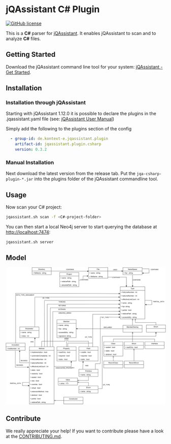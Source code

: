 # jQAssistant C# Plugin

[![GitHub license](https://img.shields.io/badge/License-GPL%20v3-blue.svg)](LICENSE)

This is a **C#** parser for [jQAssistant](https://jqassistant.org/). 
It enables jQAssistant to scan and to analyze **C#** files.

## Getting Started

Download the jQAssistant command line tool for your system: [jQAssistant - Get Started](https://jqassistant.org/get-started/).

## Installation
### Installation through jQAssistant

Starting with jQAssistant 1.12.0 it is possible to declare the plugins in the .jqassistant.yaml file (see: [jQAssistant User Manual](https://jqassistant.github.io/jqassistant/doc/1.12.2/manual/index.html#_yaml_files))

Simply add the following to the plugins section of the config
```yaml
  - group-id: de.kontext-e.jqassistant.plugin
    artifact-id: jqassistant.plugin.csharp
    version: 0.3.2
```

### Manual Installation

Next download the latest version from the release tab. Put the `jqa-csharp-plugin-*.jar` into the plugins folder of the jQAssistant commandline tool.

## Usage

Now scan your C# project:

```bash
jqassistant.sh scan -f <C#-project-folder>
```

You can then start a local Neo4j server to start querying the database at [http://localhost:7474](http://localhost:7474):

```bash
jqassistant.sh server
```

## Model

![Neo4j model for the jQAssistant C# plugin](./drawio/DatabaseSchema.drawio.svg)

## Contribute

We really appreciate your help! If you want to contribute please have a look at the [CONTRIBUTING.md](CONTRIBUTING.md).